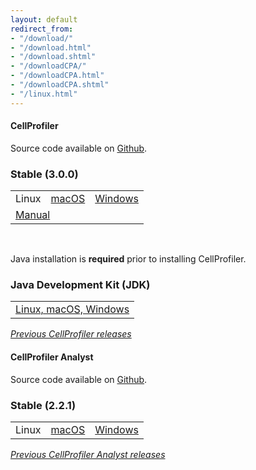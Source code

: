```yaml
---
layout: default
redirect_from:
- "/download/"
- "/download.html"
- "/download.shtml"
- "/downloadCPA/"
- "/downloadCPA.html"
- "/downloadCPA.shtml"
- "/linux.html"
---
```

<div class="row">
    <div class="column-12">
        <div class="row">
            <div class="col-md-12">
                <h4>
                CellProfiler
                </h4>
                <p>Source code available on <a href="https://github.com/CellProfiler/CellProfiler">Github</a>.
            </div>
        </div>
        <div class="row">
            <div class="col-md-4 side-header">
                <h3 id="nightly">
                Stable (3.0.0)
                </h3>
            </div>
            <div class="col-md-8">
                <table class="table-features table-installers">
                    <tbody>
                        <tr>
                            <td class="inst-type">
                                <div class="inst-button">
                                    Linux
                                </div>
                            </td>
                            <td class="inst-type">
                                <a href="https://s3.amazonaws.com/cellprofiler-releases/CellProfiler-3.0.0.dmg">
                                    <div class="inst-button">
                                        macOS
                                    </div>
                                </a>
                            </td>
                            <td class="inst-type">
                                <a href="https://dpvpof9ygr7ad.cloudfront.net/CellProfiler-3.0.0.exe">
                                    <div class="inst-button">
                                        Windows
                                    </div>
                                </a>
                            </td>
                        </tr>
                        <tr>
                            <td class="inst-type" colspan="3">
                                <a href="http://cellprofiler-manual.s3.amazonaws.com/CellProfiler-3.0.0/index.html">
                                    <div class="inst-button">
                                        Manual
                                    </div>
                                </a>
                            </td>
                        </tr>
                    </tbody>
                </table>
            </div>
        </div>
        <br />
        <div class="row">
            <div class="col-md-12">
                <p>Java installation is <strong>required</strong> prior to installing CellProfiler.</p>
            </div>
        </div>
        <div class="row">
            <div class="col-md-4 side-header">
                <h3 id="nightly">Java Development Kit (JDK)</h3>
            </div>
            <div class="col-md-8">
                <table class="table-features table-installers">
                    <tbody>
                        <tr>
                            <td class="inst-type">
                                <a href="http://www.oracle.com/technetwork/java/javase/downloads/jdk8-downloads-2133151.html">
                                    <div class="inst-button">
                                        Linux, macOS, Windows
                                    </div>
                                </a>
                            </td>
                        </a>
                    </td>
                </tr>
            </tbody>
        </table>
    </div>
</div>

<div class="row">
    <div class="col-md-12">
        <a href="/previous_releases"><em>Previous CellProfiler releases</em></a>
    </div>
</div>

<div class="row">
    <div class="col-md-12">
        <h4> CellProfiler Analyst</h4>
        <p>Source code available on <a href="https://github.com/CellProfiler/CellProfiler-Analyst">Github</a>.
    </div>
</div>

<div class="row">
    <div class="col-md-4 side-header">
        <h3 id="nightly">
        Stable (2.2.1)
        </h3>
    </div>
    <div class="col-md-8">
        <table class="table-features table-installers">
            <tbody>
                <tr>
                    <td class="inst-type">
                        <div class="inst-button">
                            Linux
                        </div>
                    </td>
                    <td class="inst-type">
                        <a href="http://d1zymp9ayga15t.cloudfront.net/CellProfiler-Analyst-stable.dmg">
                            <div class="inst-button">
                                macOS
                            </div>
                        </a>
                    </td>
                    <td class="inst-type">
                        <a href="http://d1zymp9ayga15t.cloudfront.net/CellProfiler-Analyst-stable.exe">
                            <div class="inst-button">
                                Windows
                            </div>
                        </a>
                    </td>
                </tr>
            </tbody>
        </table>
    </div>
</div>

<div class="row">
    <div class="col-md-12">
        <a href="/previous_releases/CPA"><em>Previous CellProfiler Analyst releases</em></a>
    </div>
</div>